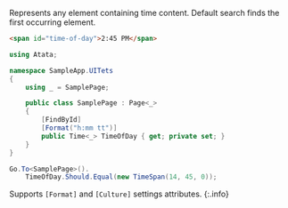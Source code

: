 Represents any element containing time content. Default search finds the first occurring element.

```html
<span id="time-of-day">2:45 PM</span>
```
```cs
using Atata;

namespace SampleApp.UITets
{
    using _ = SamplePage;

    public class SamplePage : Page<_>
    {
        [FindById]
        [Format("h:mm tt")]
        public Time<_> TimeOfDay { get; private set; }
    }
}
```
```cs
Go.To<SamplePage>().
    TimeOfDay.Should.Equal(new TimeSpan(14, 45, 0));
```

Supports `[Format]` and `[Culture]` settings attributes.
{:.info}